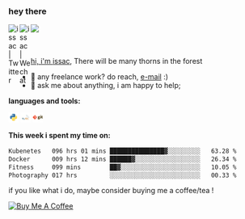 ### hey there 


<a href="https://twitter.com/issacong5">
  <img align="left" alt="issac | Twitter" width="22px" src="https://raw.githubusercontent.com/peterthehan/peterthehan/master/assets/twitter.svg" />
<a href="https://twitter.com/issacong5">
  <img align="left" alt="issac | Wechat" width="22px" src="https://user-images.githubusercontent.com/96233798/183544549-7749bbab-3d64-4ed9-aa93-76d71c700585.svg" />
  
 
![](https://visitor-badge.glitch.me/badge?page_id=roliyal.roliyal)

<br />

hi, i'm [issac](https://roliyal.com/), There will be many thorns in the forest
  
- 📮 any freelance work? do reach, [e-mail](mailto:issac@roliyal.com) :)
- 💬 ask me about anything, i am happy to help;

**languages and tools:**  

<code><img height="20" src="https://raw.githubusercontent.com/github/explore/80688e429a7d4ef2fca1e82350fe8e3517d3494d/topics/python/python.png"></code>
<code><img height="20" src="https://raw.githubusercontent.com/github/explore/80688e429a7d4ef2fca1e82350fe8e3517d3494d/topics/mysql/mysql.png"></code>
<code><img height="20" src="https://raw.githubusercontent.com/github/explore/80688e429a7d4ef2fca1e82350fe8e3517d3494d/topics/git/git.png"></code>

**This week i spent my time on:**
<!--START_SECTION:waka-->

```text
Kubenetes   096 hrs 01 mins ███████████████▓░░░░░░░░░   63.28 %
Docker      009 hrs 12 mins ██████▓░░░░░░░░░░░░░░░░░░   26.34 %
Fitness     099 mins        ██▓░░░░░░░░░░░░░░░░░░░░░░   10.05 %
Photography 017 hrs         ░░░░░░░░░░░░░░░░░░░░░░░░░   00.33 %
```
<!--END_SECTION:waka-->

if you like what i do, maybe consider buying me a coffee/tea !

<a href="https://www.buymeacoffee.com/roliyal" target="_blank"><img src="https://cdn.buymeacoffee.com/buttons/v2/default-red.png" alt="Buy Me A Coffee" width="150" ></a>


